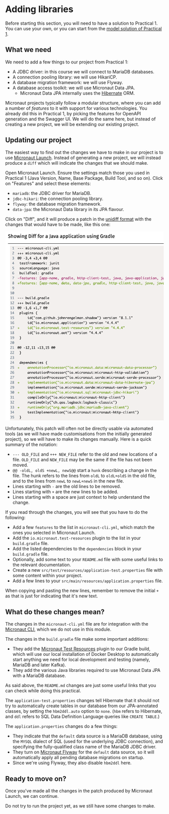 # Adding libraries

Before starting this section, you will need to have a solution to Practical 1.
You can use your own, or you can start from the [model solution of Practical 1](../../solutions/practical1.zip).

## What we need

We need to add a few things to our project from Practical 1:

* A JDBC driver: in this course we will connect to MariaDB databases.
* A connection pooling library: we will use HikariCP.
* A database migration framework: we will use Flyway.
* A database access toolkit: we will use Micronaut Data JPA.
  * Micronaut Data JPA internally uses the [Hibernate](https://hibernate.org/) ORM.

Micronaut projects typically follow a modular structure, where you can add a number of *features* to it with support for various technologies.
You already did this in Practical 1, by picking the features for OpenAPI generation and the Swagger UI.
We will do the same here, but instead of creating a new project, we will be extending our existing project.

## Updating our project

The easiest way to find out the changes we have to make in our project is to use [Micronaut Launch](https://micronaut.io/launch/).
Instead of generating a new project, we will instead produce a `diff` which will indicate the changes that we should make.

Open Micronaut Launch.
Ensure the settings match those you used in Practical 1 (Java Version, Name, Base Package, Build Tool, and so on).
Click on "Features" and select these elements:

* `mariadb`: the JDBC driver for MariaDB.
* `jdbc-hikari`: the connection pooling library.
* `flyway`: the database migration framework.
* `data-jpa`: the Micronaut Data library in its JPA flavour.

Click on "Diff", and it will produce a patch in the [unidiff format](https://en.wikipedia.org/wiki/Diff#Unified_format) with the changes that would have to be made, like this one:

![Screenshot of patch produced by Micronaut Launch for database access](./launch-diff.png)

Unfortunately, this patch will often not be directly usable via automated tools (as we will have made customisations from the initially generated project), so we will have to make its changes manually.
Here is a quick summary of the notation:

* `--- OLD_FILE` and `+++ NEW_FILE` refer to the old and new locations of a file.
  `OLD_FILE` and `NEW_FILE` may be the same if the file has not been moved.
* `@@ -oldL, oldS +newL, newS@@` start a `hunk` describing a change in the file.
  The hunk refers to the lines from `oldL` to `oldL+oldS` in the old file, and to the lines from `newL` to `newL+newS` in the new file.
* Lines starting with `-` are the old lines to be removed.
* Lines starting with `+` are the new lines to be added.
* Lines starting with a space are just context to help understand the change.

If you read through the changes, you will see that you have to do the following:

* Add a few `features` to the list in `micronaut-cli.yml`, which match the ones you selected in Micronaut Launch.
* Add the `io.micronaut.test-resources` plugin to the list in your `build.gradle` file.
* Add the listed dependencies to the `dependencies` block in your `build.gradle` file.
* Optionally, add some text to your `README.md` file with some useful links to the relevant documentation.
* Create a new `src/test/resources/application-test.properties` file with some content within your project.
* Add a few lines to your `src/main/resources/application.properties` file.

When copying and pasting the new lines, remember to remove the initial `+` as that is just for indicating that it's new text.

## What do these changes mean?

The changes in the `micronaut-cli.yml` file are for integration with the [Micronaut CLI](https://docs.micronaut.io/latest/guide/#cli), which we do not use in this module.

The changes in the `build.gradle` file make some important additions:

* They add the [Micronaut Test Resources](https://micronaut-projects.github.io/micronaut-test-resources/latest/guide/) plugin to our Gradle build, which will use our local installation of Docker Desktop to automatically start anything we need for local development and testing (namely, MariaDB and later Kafka).
*  They add the various Java libraries required to use Micronaut Data JPA with a MariaDB database.

As said above, the `README.md` changes are just some useful links that you can check while doing this practical.

The `application-test.properties` changes tell Hibernate that it should not try to automatically create tables in our database from our JPA-annotated classes, by setting the `hbm2ddl.auto` option to `none`. (`hbm` refers to Hibernate, and `ddl` refers to SQL Data Definition Language queries like `CREATE TABLE`.)

The `application.properties` changes do a few things:

* They indicate that the `default` data source is a MariaDB database, using the `MYSQL` dialect of SQL (used for the underlying JDBC connection), and specifying the fully-qualified class name of the MariaDB JDBC driver.
* They turn on [Micronaut Flyway](https://micronaut-projects.github.io/micronaut-flyway/latest/guide/) for the `default` data source, so it will automatically apply all pending database migrations on startup.
* Since we're using Flyway, they also disable `hbm2ddl` here.

## Ready to move on?

Once you've made all the changes in the patch produced by Micronaut Launch, we can continue.

Do not try to run the project yet, as we still have some changes to make.
